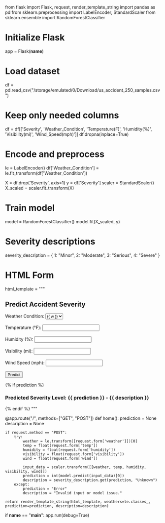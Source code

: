 from flask import Flask, request, render_template_string
import pandas as pd
from sklearn.preprocessing import LabelEncoder, StandardScaler
from sklearn.ensemble import RandomForestClassifier

# Initialize Flask
app = Flask(__name__)

# Load dataset
df = pd.read_csv("/storage/emulated/0/Download/us_accident_250_samples.csv")

# Keep only needed columns
df = df[['Severity', 'Weather_Condition', 'Temperature(F)', 'Humidity(%)', 'Visibility(mi)', 'Wind_Speed(mph)']]
df.dropna(inplace=True)

# Encode and preprocess
le = LabelEncoder()
df['Weather_Condition'] = le.fit_transform(df['Weather_Condition'])

X = df.drop('Severity', axis=1)
y = df['Severity']
scaler = StandardScaler()
X_scaled = scaler.fit_transform(X)

# Train model
model = RandomForestClassifier()
model.fit(X_scaled, y)

# Severity descriptions
severity_description = {
    1: "Minor",
    2: "Moderate",
    3: "Serious",
    4: "Severe"
}

# HTML Form
html_template = """
<!doctype html>
<title>Traffic Accident Severity Predictor</title>
<h2>Predict Accident Severity</h2>
<form method=post>
  Weather Condition: <select name=weather>
    {% for w in weathers %}
      <option value="{{ w }}">{{ w }}</option>
    {% endfor %}
  </select><br><br>
  Temperature (°F): <input type=number name=temp step="0.1"><br><br>
  Humidity (%): <input type=number name=humidity step="0.1"><br><br>
  Visibility (mi): <input type=number name=visibility step="0.1"><br><br>
  Wind Speed (mph): <input type=number name=wind step="0.1"><br><br>
  <input type=submit value=Predict>
</form>
{% if prediction %}
<h3>Predicted Severity Level: {{ prediction }} - <b>{{ description }}</b></h3>
{% endif %}
"""

@app.route("/", methods=["GET", "POST"])
def home():
    prediction = None
    description = None

    if request.method == "POST":
        try:
            weather = le.transform([request.form['weather']])[0]
            temp = float(request.form['temp'])
            humidity = float(request.form['humidity'])
            visibility = float(request.form['visibility'])
            wind = float(request.form['wind'])

            input_data = scaler.transform([[weather, temp, humidity, visibility, wind]])
            prediction = int(model.predict(input_data)[0])
            description = severity_description.get(prediction, "Unknown")
        except:
            prediction = "Error"
            description = "Invalid input or model issue."

    return render_template_string(html_template, weathers=le.classes_, prediction=prediction, description=description)

if __name__ == "__main__":
    app.run(debug=True) 

